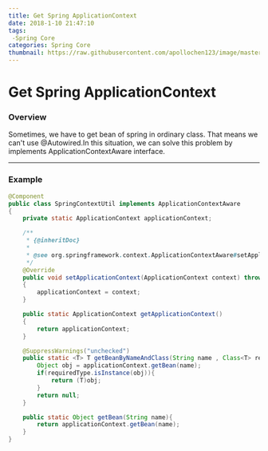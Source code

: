 ```yaml
---
title: Get Spring ApplicationContext
date: 2018-1-10 21:47:10
tags:
 -Spring Core
categories: Spring Core
thumbnail: https://raw.githubusercontent.com/apollochen123/image/master/getSpringApplicationContext.jpg
---
```



# Get Spring ApplicationContext
### Overview
Sometimes, we have to get bean of spring in ordinary class. That means we can't use @Autowired.In this situation, we can solve this problem by implements ApplicationContextAware interface.

-----

### Example
``` java
@Component
public class SpringContextUtil implements ApplicationContextAware
{
    private static ApplicationContext applicationContext;

    /**
     * {@inheritDoc}
     *
     * @see org.springframework.context.ApplicationContextAware#setApplicationContext(org.springframework.context.ApplicationContext)
     */
    @Override
    public void setApplicationContext(ApplicationContext context) throws BeansException
    {
        applicationContext = context;
    }

    public static ApplicationContext getApplicationContext()
    {
        return applicationContext;
    }

    @SuppressWarnings("unchecked")
    public static <T> T getBeanByNameAndClass(String name , Class<T> requiredType){
        Object obj = applicationContext.getBean(name);
        if(requiredType.isInstance(obj)){
            return (T)obj;
        }
        return null;
    }

    public static Object getBean(String name){
        return applicationContext.getBean(name);
    }
}

```
